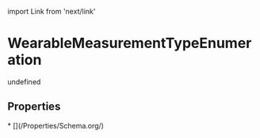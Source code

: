 import Link from 'next/link'
# WearableMeasurementTypeEnumeration

undefined

## Properties

<Grid>
* [](/Properties/Schema.org/)

</Grid>

